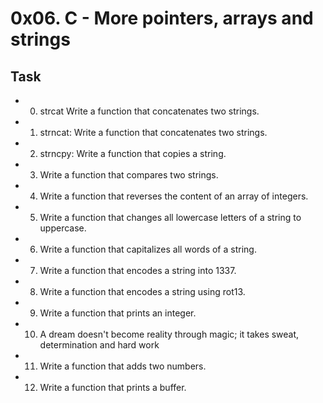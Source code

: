 # 0x06. C - More pointers, arrays and strings

## Task
* 0. strcat Write a function that concatenates two strings.
* 1. strncat: Write a function that concatenates two strings.
* 2. strncpy: Write a function that copies a string.
* 3. Write a function that compares two strings.
* 4. Write a function that reverses the content of an array of integers.
* 5. Write a function that changes all lowercase letters of a string to uppercase.
* 6. Write a function that capitalizes all words of a string.
* 7. Write a function that encodes a string into 1337.
* 8. Write a function that encodes a string using rot13.
* 9. Write a function that prints an integer.
* 10. A dream doesn't become reality through magic; it takes sweat, determination and hard work
* 11. Write a function that adds two numbers.
* 12. Write a function that prints a buffer.

